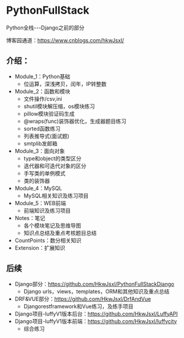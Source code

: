 # PythonFullStack

Python全栈---Django之前的部分

博客园通道：https://www.cnblogs.com/hkwJsxl/

## 介绍：

- Module_1：Python基础
  - 位运算，深浅拷贝，闰年，IP转整数
- Module_2：函数和模块
  - 文件操作/csv,ini
  - shutil模块解压缩，os模块练习
  - pillow模块验证码生成
  - @wraps(func)装饰器优化，生成器题目练习
  - sorted函数练习
  - 列表推导式(面试题)
  - smtplib发邮箱
- Module_3：面向对象
  - type和object的类型区分
  - 迭代器和可迭代对象的区分
  - 手写类的单例模式
  - 类的装饰器
- Module_4：MySQL
  - MySQL相关知识及练习项目
- Module_5：WEB前端
  - 前端知识及练习项目
- Notes：笔记
  - 各个模块笔记及思维导图
  - 知识点总结及重点考核题目总结
- CountPoints：数分相关知识
- Extension：扩展知识

## 后续

- Django部分：https://github.com/HkwJsxl/PythonFullStackDjango
  - Django urls，views，templates，ORM和其他知识及重点总结
- DRF&VUE部分：https://github.com/HkwJsxl/DrfAndVue
  - Djangorestframework和Vue练习，及练手项目
- Django项目-luffyV1版本后台：https://github.com/HkwJsxl/LuffyAPI
- Django项目-luffyV1版本前端：https://github.com/HkwJsxl/luffycity
  - 综合练习
